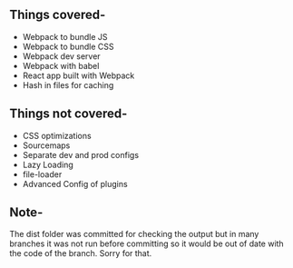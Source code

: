 ## Things covered-

* Webpack to bundle JS
* Webpack to bundle CSS
* Webpack dev server
* Webpack with babel
* React app built with Webpack
* Hash in files for caching

## Things not covered-
* CSS optimizations
* Sourcemaps
* Separate dev and prod configs
* Lazy Loading
* file-loader
* Advanced Config of plugins

## Note-
The dist folder was committed for checking the output but in many branches it was not run before committing so it would be out of date with the code of the branch. Sorry for that.
